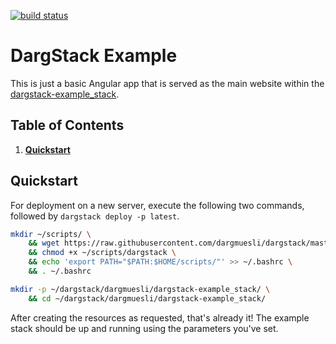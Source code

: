 [![build status](https://travis-ci.com/dargmuesli/dargstack-example.svg?branch=master)](https://travis-ci.com/dargmuesli/dargstack-example "build status")

# DargStack Example

This is just a basic Angular app that is served as the main website within the [dargstack-example_stack](https://github.com/dargmuesli/dargstack-example_stack).


## Table of Contents

1. **[Quickstart](#quickstart)**


## Quickstart

For deployment on a new server, execute the following two commands, followed by `dargstack deploy -p latest`.

```bash
mkdir ~/scripts/ \
    && wget https://raw.githubusercontent.com/dargmuesli/dargstack/master/src/dargstack -O ~/scripts/dargstack \
    && chmod +x ~/scripts/dargstack \
    && echo 'export PATH="$PATH:$HOME/scripts/"' >> ~/.bashrc \
    && . ~/.bashrc

mkdir -p ~/dargstack/dargmuesli/dargstack-example_stack/ \
    && cd ~/dargstack/dargmuesli/dargstack-example_stack/
```

After creating the resources as requested, that's already it!
The example stack should be up and running using the parameters you've set.
